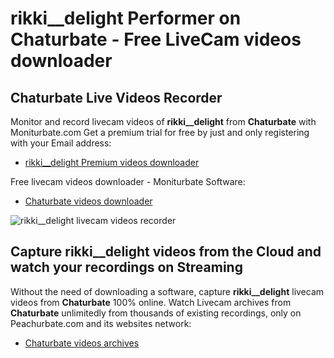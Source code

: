 # rikki__delight Performer on Chaturbate - Free LiveCam videos downloader

## Chaturbate Live Videos Recorder

Monitor and record livecam videos of **rikki__delight** from **Chaturbate** with Moniturbate.com
Get a premium trial for free by just and only registering with your Email address:
* [rikki__delight Premium videos downloader](https://moniturbate.com/request-demo-licence-key.html)

Free livecam videos downloader - Moniturbate Software:
* [Chaturbate videos downloader](https://moniturbate.com/moniturbate-download-software.html)

![rikki__delight livecam videos recorder](https://peachurnet.com/templates/moniturbate-software.png)


## Capture rikki__delight videos from the Cloud and watch your recordings on Streaming

Without the need of downloading a software, capture **rikki__delight** livecam videos from **Chaturbate** 100% online.
Watch Livecam archives from **Chaturbate** unlimitedly from thousands of existing recordings, only on Peachurbate.com and its websites network:
* [Chaturbate videos archives](https://peachurnet.com/)